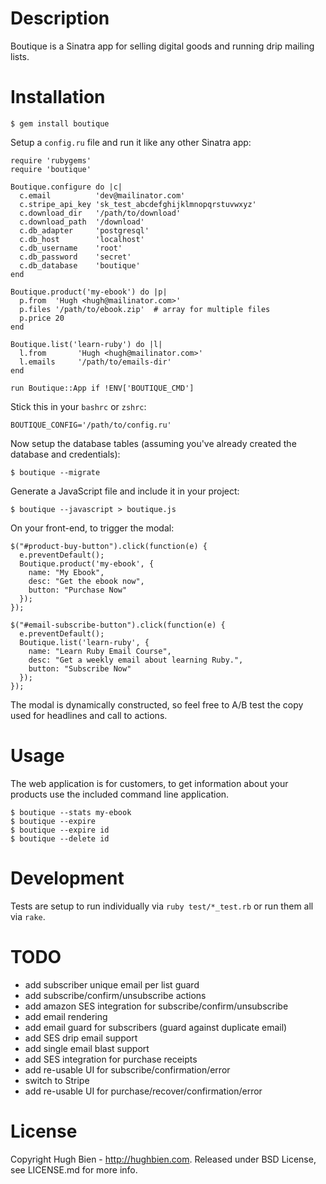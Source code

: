 Description
===========

Boutique is a Sinatra app for selling digital goods and running drip mailing
lists.

Installation
============

    $ gem install boutique

Setup a `config.ru` file and run it like any other Sinatra app:

    require 'rubygems'
    require 'boutique'

    Boutique.configure do |c|
      c.email          'dev@mailinator.com'
      c.stripe_api_key 'sk_test_abcdefghijklmnopqrstuvwxyz'
      c.download_dir   '/path/to/download'
      c.download_path  '/download'
      c.db_adapter     'postgresql'
      c.db_host        'localhost'
      c.db_username    'root'
      c.db_password    'secret'
      c.db_database    'boutique'
    end

    Boutique.product('my-ebook') do |p|
      p.from  'Hugh <hugh@mailinator.com>'
      p.files '/path/to/ebook.zip'  # array for multiple files
      p.price 20
    end

    Boutique.list('learn-ruby') do |l|
      l.from       'Hugh <hugh@mailinator.com>'
      l.emails     '/path/to/emails-dir'
    end

    run Boutique::App if !ENV['BOUTIQUE_CMD']

Stick this in your `bashrc` or `zshrc`:

    BOUTIQUE_CONFIG='/path/to/config.ru'

Now setup the database tables (assuming you've already created the database and
credentials):

    $ boutique --migrate

Generate a JavaScript file and include it in your project:

    $ boutique --javascript > boutique.js

On your front-end, to trigger the modal:

    $("#product-buy-button").click(function(e) {
      e.preventDefault();
      Boutique.product('my-ebook', {
        name: "My Ebook",
        desc: "Get the ebook now",
        button: "Purchase Now"
      });
    });

    $("#email-subscribe-button").click(function(e) {
      e.preventDefault();
      Boutique.list('learn-ruby', {
        name: "Learn Ruby Email Course",
        desc: "Get a weekly email about learning Ruby.",
        button: "Subscribe Now"
      });
    });

The modal is dynamically constructed, so feel free to A/B test the copy used
for headlines and call to actions.

Usage
=====

The web application is for customers, to get information about your products use
the included command line application.

    $ boutique --stats my-ebook
    $ boutique --expire
    $ boutique --expire id
    $ boutique --delete id

Development
===========

Tests are setup to run individually via `ruby test/*_test.rb` or run them all
via `rake`.

TODO
====

* add subscriber unique email per list guard
* add subscribe/confirm/unsubscribe actions
* add amazon SES integration for subscribe/confirm/unsubscribe
* add email rendering
* add email guard for subscribers (guard against duplicate email)
* add SES drip email support
* add single email blast support
* add SES integration for purchase receipts
* add re-usable UI for subscribe/confirmation/error
* switch to Stripe
* add re-usable UI for purchase/recover/confirmation/error

License
=======

Copyright Hugh Bien - http://hughbien.com.
Released under BSD License, see LICENSE.md for more info.
